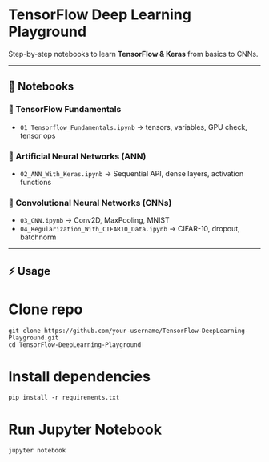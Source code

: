 # TensorFlow Deep Learning Playground 

Step-by-step notebooks to learn **TensorFlow & Keras** from basics to CNNs.  

---

## 📂 Notebooks  

### 🔹 TensorFlow Fundamentals  
- `01_Tensorflow_Fundamentals.ipynb` → tensors, variables, GPU check, tensor ops  

### 🔹 Artificial Neural Networks (ANN)  
- `02_ANN_With_Keras.ipynb` → Sequential API, dense layers, activation functions  

### 🔹 Convolutional Neural Networks (CNNs)  
- `03_CNN.ipynb` → Conv2D, MaxPooling, MNIST  
- `04_Regularization_With_CIFAR10_Data.ipynb` → CIFAR-10, dropout, batchnorm  

---

## ⚡ Usage  

# Clone repo
```
git clone https://github.com/your-username/TensorFlow-DeepLearning-Playground.git
cd TensorFlow-DeepLearning-Playground
```
# Install dependencies
```
pip install -r requirements.txt
```
# Run Jupyter Notebook
```
jupyter notebook
```
